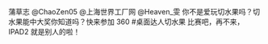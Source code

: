 蒲草志 @ChaoZen05 @上海世界工厂网 @Heaven_雯 你不是爱玩切水果吗？切水果能中大奖你知道吗？快来参加 360 #桌面达人切水果 比赛吧，再不来，IPAD2 就是别人的啦！  ​​​​
